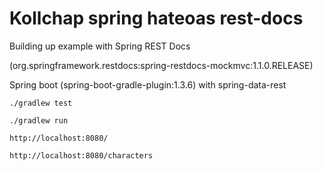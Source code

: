 # Kollchap spring hateoas rest-docs 

Building up example with Spring REST Docs 

(org.springframework.restdocs:spring-restdocs-mockmvc:1.1.0.RELEASE)

Spring boot (spring-boot-gradle-plugin:1.3.6) with spring-data-rest

~~~
./gradlew test
~~~

~~~
./gradlew run
~~~

~~~
http://localhost:8080/

http://localhost:8080/characters
~~~